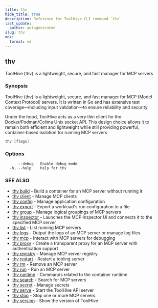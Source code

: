 ```yaml
---
title: thv
hide_title: true
description: Reference for ToolHive CLI command `thv`
last_update:
  author: autogenerated
slug: thv
mdx:
  format: md
---
```


## thv

ToolHive (thv) is a lightweight, secure, and fast manager for MCP servers

### Synopsis

ToolHive (thv) is a lightweight, secure, and fast manager for MCP (Model Context Protocol) servers.
It is written in Go and has extensive test coverage—including input validation—to ensure reliability and security.

Under the hood, ToolHive acts as a very thin client for the Docker/Podman/Colima Unix socket API.
This design choice allows it to remain both efficient and lightweight while still providing powerful,
container-based isolation for running MCP servers.

```
thv [flags]
```

### Options

```
      --debug   Enable debug mode
  -h, --help    help for thv
```

### SEE ALSO

* [thv build](thv_build.md)	 - Build a container for an MCP server without running it
* [thv client](thv_client.md)	 - Manage MCP clients
* [thv config](thv_config.md)	 - Manage application configuration
* [thv export](thv_export.md)	 - Export a workload's run configuration to a file
* [thv group](thv_group.md)	 - Manage logical groupings of MCP servers
* [thv inspector](thv_inspector.md)	 - Launches the MCP Inspector UI and connects it to the specified MCP server
* [thv list](thv_list.md)	 - List running MCP servers
* [thv logs](thv_logs.md)	 - Output the logs of an MCP server or manage log files
* [thv mcp](thv_mcp.md)	 - Interact with MCP servers for debugging
* [thv proxy](thv_proxy.md)	 - Create a transparent proxy for an MCP server with authentication support
* [thv registry](thv_registry.md)	 - Manage MCP server registry
* [thv restart](thv_restart.md)	 - Restart a tooling server
* [thv rm](thv_rm.md)	 - Remove an MCP server
* [thv run](thv_run.md)	 - Run an MCP server
* [thv runtime](thv_runtime.md)	 - Commands related to the container runtime
* [thv search](thv_search.md)	 - Search for MCP servers
* [thv secret](thv_secret.md)	 - Manage secrets
* [thv serve](thv_serve.md)	 - Start the ToolHive API server
* [thv stop](thv_stop.md)	 - Stop one or more MCP servers
* [thv version](thv_version.md)	 - Show the version of ToolHive

